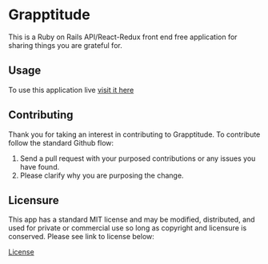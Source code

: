 # Grapptitude

This is a Ruby on Rails API/React-Redux front end free application for sharing things you are grateful for.

<h2>Usage</h2>
To use this application live <a href="https://grapptitude.herokuapp.com/
"> visit it here</a>

<h2>Contributing</h2>

Thank you for taking an interest in contributing to Grapptitude.
To contribute follow the standard Github flow:

1. Send a pull request with your purposed contributions or any issues you have found.
2. Please clarify why you are purposing the change.

<h2>Licensure</h2>

This app has a standard MIT license and may be modified, distributed, and used for private or commercial use so long as copyright and licensure is conserved. Please see link to license below:

<a href="https://github.com/americanmouths/grapptitude/blob/master/LICENSE">License</a>
